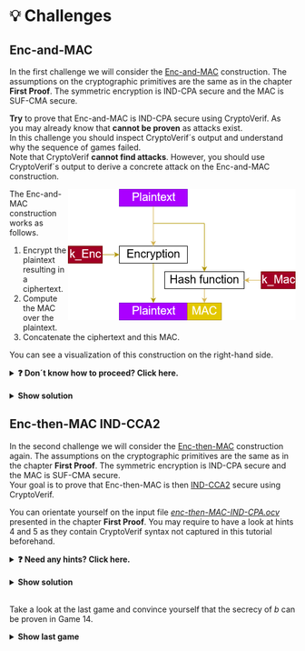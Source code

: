 # 💡 Challenges

## Enc-and-MAC

In the first challenge we will consider the
<a href="https://en.wikipedia.org/wiki/Authenticated_encryption#Encrypt-and-MAC_(E&M)" target="_blank">Enc-and-MAC</a>
construction. The assumptions on the cryptographic primitives are the same as in the chapter **First Proof**. The symmetric encryption is IND-CPA secure and the MAC is SUF-CMA secure.

**Try** to prove that Enc-and-MAC is IND-CPA secure using CryptoVerif. As you may already know that **cannot be proven** as attacks exist.  
In this challenge you should inspect CryptoVerif´s output and understand why the sequence of games failed.  
Note that CryptoVerif **cannot find attacks**. However, you should use CryptoVerif´s output to derive a concrete attack on the Enc-and-MAC construction.

<img style="float:right" src="img/EncAndMac.png">

The Enc-and-MAC construction works as follows.

1. Encrypt the plaintext resulting in a ciphertext.
2. Compute the MAC over the plaintext.
3. Concatenate the ciphertext and this MAC.

You can see a visualization of this construction on the right-hand side.

<details>
  <summary><b>❓ Don´t know how to proceed? Click here.</b></summary>

> The input file is almost the same as _enc-then-MAC-IND-CPA.ocv_ discussed in the chapter **First Proof**.  
> For this task you need to **rewrite the defintion** of _full\_enc_ to match Enc-and-MAC instead of Enc-then-MAC.
</details>

<br/>

<details>
  <summary><b>Show solution</b></summary>
  
>  <details>
>    <summary><b>Solution: Definition Enc-and-MAC</b></summary>
>    
> To rewrite the definition of the Enc-then-MAC encryption to the Enc-and-MAC encryption you need to change what the MAC will be computed over. For Enc-and-MAC we compute the MAC over the plaintext _m_. 
>
>  ![Could not load image.](img/Challenge_Fail_EncAndMac.png)
>  </details>
>  <details>
>    <summary><b>Explanation: How the proof fails</b></summary>
>    
> In the IND-CPA proof for Enc-then-MAC presented in the chapter **First Proof** we saw that CryptoVerif was able to merge the branches depending on the value of _b_. This was possible as the expressions were semantically the same in both branches.  
> For the Enc-and-MAC construction this is not possible. When you have a look at the highlighted parts in the CryptoVerif output below, you will see that in the upper branch the MAC is computed over the plaintext _m1_ and in the lower branch over the plaintext _m2_. This prevents merging those branches. At this point CryptoVerif does not find another way to prove the secrecy of _b_.
> ![Could not load image.](img/Challenge_Fail_G7Results.png)
>  </details>
>  <details>
>    <summary><b>Solution: Derive attack on Enc-and-MAC</b></summary>
>  <!--- TODO: Derive attack --->
> Now we want to use the output of the failed CryptoVerif proof to derive an attack against Enc-and-MAC.
>  </details>
</details>


## Enc-then-MAC IND-CCA2

In the second challenge we will consider the
<a href="https://en.wikipedia.org/wiki/Authenticated_encryption#Encrypt-and-MAC_(E&M)" target="_blank">Enc-then-MAC</a>
construction again. The assumptions on the cryptographic primitives are the same as in the chapter **First Proof**. The symmetric encryption is IND-CPA secure and the MAC is SUF-CMA secure.  
Your goal is to prove that Enc-then-MAC is then
<a href="https://en.wikipedia.org/wiki/Ciphertext_indistinguishability#Indistinguishability_under_chosen_ciphertext_attack/adaptive_chosen_ciphertext_attack_(IND-CCA1,_IND-CCA2)" target="_blank">IND-CCA2</a>
secure using CryptoVerif.


You can orientate yourself on the input file
<a href="https://bblanche.gitlabpages.inria.fr/CryptoVerif/tutorial/enc-then-MAC-IND-CPA.ocv" target="_blank">_enc-then-MAC-IND-CPA.ocv_</a>
presented in the chapter **First Proof**. You may require to have a look at hints 4 and 5 as they contain CryptoVerif syntax not captured in this tutorial beforehand.

<!--- Hints IND-CCA2 --->
<details>
  <summary><b>❓ Need any hints? Click here.</b></summary>
  
>  <details>
>    <summary><b>💡 Hint 1</b></summary>
>    
> Consider the **differences** between the **IND-CPA** game and the **IND-CCA2** game. What is new?
>  </details>
>  
>  <details>
>    <summary><b>💡 Hint 2</b></summary>
>    
> The IND-CCA2 game requires a decryption oracle.  
> Did you tell CryptoVerif how the **Enc-then-MAC decryption** looks like?
>>  <details>
>>    <summary><b>Solution: Decryption Enc-then-MAC</b></summary>
>>    
>>  ![Could not load image.](img/Challenge_CCA2_EncThenMac_Decryption.png)
>>  </details>
>  </details>
>  
>  <details>
>    <summary><b>💡 Hint 3</b></summary>
>    
> The IND-CCA2 game requires a decryption oracle.  
> Did you add the **decryption oracle**? You can orientate yourself on the encryption oracle presented in the chapter **First Proof**.  
> Note that you should not implement the decryption oracle as a left-or-right oracle.
>  </details>
>  
>  <details>
>    <summary><b>💡 Hint 4</b></summary>
>    
> Did you remember to **exclude** how any adversary can **trivially win** the IND-CCA2 game?  
> You may use tables in CryptoVerif to do so. Check the syntax of tables in CryptoVerif below.
>>  <details>
>>    <summary><b>CryptoVerif Syntax: Tables</b></summary>
>>    
>>  ![Could not load image.](img/Challenge_CCA2_TablesSyntax.png)
>>  </details>
>  </details>
>  
>  <details>
>    <summary><b>💡 Hint 5</b></summary>
>    
> In the IND-CCA2 game the adversary can access the encryption oracle and the decryption oracle. The adversary can choose the order he makes requests to the oracles but in CryptoVerif only one oracle can be called at a time.  
> Check the syntax of parallel composition of oracles in CryptoVerif below.
>>  <details>
>>    <summary><b>CryptoVerif Syntax: Parallel composition of oracles</b></summary>
>>    
>>  ![Could not load image.](img/Challenge_CCA2_ParallelCompSyntax.png)
>>  </details>
>  </details>

</details>

<br/>

<!--- Solution IND-CCA2 --->
<details>
  <summary><b>Show solution</b></summary>
  
>  <details>
>    <summary><b>Solution: Decryption Enc-then-MAC</b></summary>
>
>  ![Could not load image.](img/Challenge_CCA2_EncThenMac_Decryption.png)
>
> The Enc-then-MAC decryption function _full\_dec_ has three parameters. It requires the ciphertext _c_ of type _bitstringt_, the encryption key _k_ of type _key_, and the MAC key _mk_ of type _mkey_.  
> First, it separates the ciphertext _c_ of the Enc-then-MAC encryption back to the “regular” ciphertext _c1_ and the MAC _mac1_. If the ciphertext _c_ was of incorrect format and therefore could not be split into _c1_ and _mac1_, the function returns bottom.  
> Then, it is checked whether the MAC _mac1_ is valid. This is done by calling the verification function _verify_ providing the ciphertext _c1_, the MAC key _mk_, and the MAC _mac1_ as parameters. If the verification succeeds, the decryption of the ciphertext _c1_ under the decryption key (same as the encryption key) _k_ is returned. If the verification fails, the function returns bottom.
>  </details>
>
>  <details>
>    <summary><b>Solution: Enc and Dec oracle (exclude trivial win)</b></summary>
>    
>  ![Could not load image.](img/Challenge_CCA2_Oracles.png)
>
> The encryption oracle _QencLR_ is almost the same as in the IND-CPA proof presented in the chapter **First Proof**. As we need to give an adversary access to a decryption oracle, we require to prevent that an adversary can win the IND-CCA2 game trivially. That is excluding that an adversary can send a ciphertext produced by the encryption oracle directly to the decryption oracle.  
> We do this by keeping track of the outputed ciphertexts in a table. First, we create a table called _ciphertexts_ which can contain elements of the type _bitstring_. Inside the oracle _Oenc_ we will insert the generated ciphertext _c0_ into the table.
>
> The decryption oracle _Qdec_ has two paramaters. It requires the encryption key _k_ of type _key_ and the MAC key _mk_ of type _mkey_. Similar to the encryption oracle we use oracle replication for the decryption oracle as well. The oracle _Odec_ takes a ciphertext _c_ as input. Note that the decryption oracle is not a left-or-right oracle, so we do not have inputs like _c1_ and _c2_. We check if the ciphertext _c_, queried by the adversary, is inside the table _ciphertexts_ and has thereby been outputed by the encryption oracle earlier. If this is the case the function returns bottom. Otherwise the Enc-then-MAC decryption is returned.
>
> The parameters _qEnc_ and _qDec_ used for the oracle replication are declared at the top of the input file.  
>  ![Could not load image.](img/Challenge_CCA2_Params.png)
>  </details>
>
>  <details>
>    <summary><b>Solution: Initial Game</b></summary>
>    
>  ![Could not load image.](img/Challenge_CCA2_InitialGame.png)
>
> The initial game is almost the same as the initial game for the IND-CPA game presented in the chapter **First Proof**. The only difference is that the adversary has access to a decryption oracle additionally. We achieve this by running both oracles in parallel composition (check Hint 5).
>  </details>
</details>

<br/>

Take a look at the last game and convince yourself that the secrecy of _b_ can be proven in Game 14.

<details>
  <summary><b>Show last game</b></summary>

![Could not load image.](img/Challenge_CCA2_G14.png)
</details>